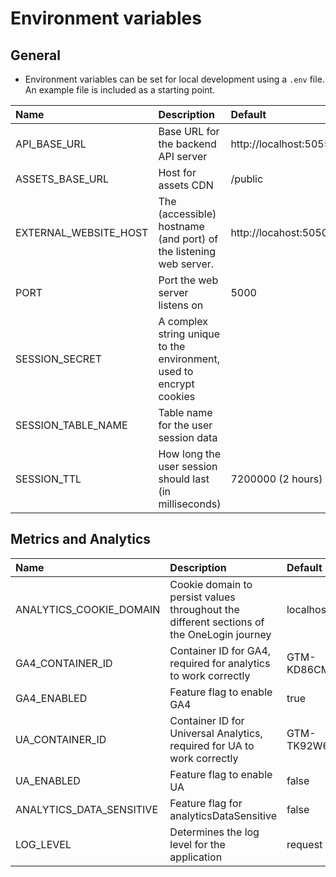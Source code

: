 # Environment variables

## General

- Environment variables can be set for local development using a `.env` file. An example file is included as a starting point.

| Name                  | Description                                                         | Default               |
| :-------------------- | :------------------------------------------------------------------ | :-------------------- |
| API_BASE_URL          | Base URL for the backend API server                                 | http://localhost:5055 |
| ASSETS_BASE_URL       | Host for assets CDN                                                 | /public               |
| EXTERNAL_WEBSITE_HOST | The (accessible) hostname (and port) of the listening web server.   | http://locahost:5050  |
| PORT                  | Port the web server listens on                                      | 5000                  |
| SESSION_SECRET        | A complex string unique to the environment, used to encrypt cookies |                       |
| SESSION_TABLE_NAME    | Table name for the user session data                                |                       |
| SESSION_TTL           | How long the user session should last (in milliseconds)             | 7200000 (2 hours)     |

## Metrics and Analytics

| Name                     | Description                                                                               | Default     |
| :----------------------- | :---------------------------------------------------------------------------------------- | :---------- |
| ANALYTICS_COOKIE_DOMAIN  | Cookie domain to persist values throughout the different sections of the OneLogin journey | localhost   |
| GA4_CONTAINER_ID         | Container ID for GA4, required for analytics to work correctly                            | GTM-KD86CMZ |
| GA4_ENABLED              | Feature flag to enable GA4                                                                | true        |
| UA_CONTAINER_ID          | Container ID for Universal Analytics, required for UA to work correctly                   | GTM-TK92W68 |
| UA_ENABLED               | Feature flag to enable UA                                                                 | false       |
| ANALYTICS_DATA_SENSITIVE | Feature flag for analyticsDataSensitive                                                   | false       |
| LOG_LEVEL                | Determines the log level for the application                                              | request     |
